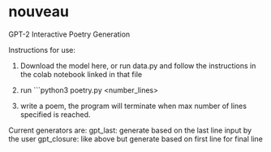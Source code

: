# nouveau
GPT-2 Interactive Poetry Generation

Instructions for use:
1. Download the model here, or run data.py and follow the instructions in the colab notebook linked in that file

2. run ```python3 poetry.py <number_lines> <generator>

3. write a poem, the program will terminate when max number of lines specified is reached.
   
Current generators are:
gpt_last: generate based on the last line input by the user
gpt_closure: like above but generate based on first line for final line
